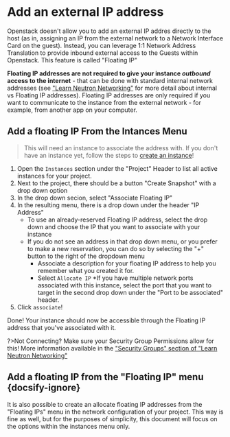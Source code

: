 # Add an external IP address
Openstack doesn't allow you to add an external IP addres directly to the host (as in, assigning an IP from the external network to a Network Interface Card on the guest). Instead, you can leverage 1:1 Network Address Translation to provide inbound external access to the Guests within Openstack. This feature is called "Floating IP"

**Floating IP addresses are not required to give your instance *outbound* access to the internet** - that can be done with standard internal network addresses (see ["Learn Neutron Networking"](/Openstack-Information/understanding-networking.md) for more detail about internal vs Floating IP addresses). Floating IP addresses are only required if you want to communicate to the instance from the external network - for example, from another app on your computer.

## Add a floating IP From the Intances Menu
> This will need an instance to associate the address with. If you don't have an instance yet, follow the steps to [create an instance](/Openstack-Information/setup-an-instance.md)!
1. Open the `Instances` section under the "Project" Header to list all active instances for your project. 
2. Next to the project, there should be a button "Create Snapshot" with a drop down option
3. In the drop down secion, select "Associate Floating IP"
4. In the resulting menu, there is a drop down under the header "IP Address"
    * To use an already-reserved Floating IP address, select the drop down and choose the IP that you want to associate with your instance
    * If you do not see an address in that drop down menu, or you prefer to make a new reservation, you can do so by selecting the "+" button to the right of the dropdown menu
        * Associate a description for your floating IP address to help you remember what you created it for. 
        * Select `Allocate IP`
    *If you have multiple network ports associated with this instance, select the port that you want to target in the second drop down under the "Port to be associated" header. 
5. Click `associate`!

Done! Your instance should now be accessible through the Floating IP address that you've associated with it. 

?>Not Connecting? Make sure your Security Group Permissions allow for this! More information available in the ["Security Groups" section of "Learn Neutron Networking"](/Openstack-Information/understanding-networking.md?id=security-groups)

## Add a floating IP from the "Floating IP" menu {docsify-ignore}
It is also possible to create an allocate floating IP addresses from the "Floating IPs" menu in the network configuration of your project. This way is fine as well, but for the purposes of simplicity, this document will focus on the options within the instances menu only.